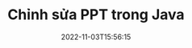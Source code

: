---
############################# Static ############################
layout: "auto-gen-editor"
date: 2022-11-03T15:56:15
draft: false
otherformats: doc docx docm dotx xls xlsx xlsm pptx pptm mobi epub html mhtml txt xml csv rtf odt msg eml

############################# Head ############################
head_title: "PPT Editor - Chỉnh sửa PPT trong Java"
head_description: "Làm cách nào để chỉnh sửa PPT trong Java bằng một vài dòng mã? Sử dụng API xử lý tài liệu GroupDocs để chỉnh sửa, cập nhật và lưu hơn 30 định dạng tệp."

############################# Header ############################
title: "Chỉnh sửa PPT trong Java"
description: "Chỉnh sửa PPT hiệu quả và mạnh mẽ bằng cách sử dụng GroupDocs.Editor phía máy chủ cho các API Java mà không cần sử dụng bất kỳ phần mềm nào như Microsoft hoặc Open Office."
bg_image: "https://cms.admin.containerize.com/templates/aspose/App_Themes/V3/images/bg/header1.png"
bg_overlay: false
button:
    enable: true
    icon: "fas fa-arrow-down"
    label: "Tải xuống bản dùng thử miễn phí"
    link: "https://downloads.groupdocs.com/editor/java"

############################# SubMenu ############################
submenu:
    enable: true

    left:
        img_alt: "GroupDocs.Editor for Java"
        image: "https://cms.admin.containerize.com/templates/groupdocs/images/product-logos/90x90-noborder/groupdocs-editor-java.png"
        product: "GroupDocs.Editor"
        platform: "Java"

    middle:
        button:

            # button loop
            - link: "https://apireference.groupdocs.com/editor/java"
              text: "Tham chiếu API"

            # button loop
            - link: "https://github.com/groupdocs-editor"
              text: "Ví dụ về mã"

            # button loop
            - link: "https://products.groupdocs.app/editor/family"
              text: "Bản trình diễn trực tiếp"

            # button loop
            - link: "https://purchase.groupdocs.com/pricing/editor/java"
              text: "Định giá"

    right:
        link_download: "https://downloads.groupdocs.com/editor"
        link_learn: "https://docs.groupdocs.com/editor/java"
        link_buy: "https://purchase.groupdocs.com"

############################# About ############################
about:
    enable: true
    title: "Giới thiệu về API GroupDocs.Editor for Java"
    content: |
        API [GroupDocs.Editor for Java] (/vi / editor / java /) là một lựa chọn đúng đắn để chỉnh sửa tài liệu và bản trình bày Microsoft Word, Excel, PowerPoint, Open Office. GroupDocs.Editor là một API độc lập phù hợp với hệ thống phía máy chủ và hệ thống back-end nơi yêu cầu hiệu suất cao. Nó không phụ thuộc vào bất kỳ phần mềm nào như Microsoft hoặc Open Office.

############################# Steps ############################
steps:
    enable: true
    title_left: "Các bước chỉnh sửa PPT trong Java"
    content_left: |
        [GroupDocs.Editor for Java] (/vi / editor / java /) cung cấp một cách dễ dàng và đơn giản để nhà phát triển chỉnh sửa tệp PPT bằng một vài dòng mã.
        * Tạo một phiên bản của lớp `Editor` với đường dẫn tệp bắt buộc hoặc luồng byte và lớp` PresentationLoadOptions` tùy chọn và tải tệp PPT
        * Tạo và đặt phiên bản lớp `PresentationEditOptions` cho định dạng tệp PPT
        * Gọi phương thức `Editor.Edit ()` và lấy tài liệu PPT ở định dạng HTML có thể chỉnh sửa dễ dàng bằng bất kỳ trình soạn thảo WYSIWYG nào.
        * Gọi phương thức `Editor.Save ()` và lưu tệp PPT đã chỉnh sửa bằng cách sử dụng lớp `PresentationSaveOptions`

        
    title_right: "yêu cầu hệ thống"
    content_right: |
        Chỉnh sửa tài liệu cơ bản với API GroupDocs.Editor for Java có thể được thực hiện bằng cách triển khai một vài bước đơn giản. API của chúng tôi được hỗ trợ trên tất cả các nền tảng và hệ điều hành chính. Trước khi thực hiện mã bên dưới, hãy đảm bảo rằng bạn đã cài đặt các điều kiện tiên quyết sau trên hệ thống của mình.

        * Hệ điều hành: Microsoft Windows, Linux, MacOS
        * Môi trường phát triển: NetBeans, IntelliJ IDEA, Eclipse
        * Các khuôn khổ: Java 7 (1.7) and above
        * Tải xuống phiên bản mới nhất của GroupDocs.Editor for Java từ [Maven] (https://repository.groupdocs.com/editor/)
        
    code: |        
        ```java
        // Load the PPT file into Editor with the optional PresentationLoadOptions
        Editor editor = new Editor("source.ppt", new PresentationLoadOptions());

        // Create and adjust the edit options
        PresentationEditOptions editOptions = new PresentationEditOptions();
        editOptions.setSlideNumber(1);//select a slide to edit

        // Open input PPT document for edit — obtain an intermediate document, that can be edited
        EditableDocument beforeEdit = editor.edit(editOptions);

        // Grab PPT document content and associated resources from editable document
        string content = beforeEdit.getEmbeddedHtml();

        // Send the content to WYSIWYG-editor, edit it there, and send edited content back to the server-side
        // This step simulates a such operation
        string updatedContent = content.replace("Title", "Edited Title");

        // Grab edited content and resources from WYSIWYG-editor and create a new EditableDocument instance from it
        EditableDocument afterEdit = EditableDocument.fromMarkup(updatedContent, null);

        // Create a save options and select a desired output format
        PresentationSaveOptions saveOptions = new PresentationSaveOptions(PresentationFormats.Ppt);

        // Save edited PPT document to the file
        editor.save(afterEdit, "edited.ppt", saveOptions);
        ```
        
############################# Demos ############################
demos:
    enable: true
    title: "Bản trình diễn trực tiếp của PPT Editor"
    content: |
        Chỉnh sửa PPT ngay bây giờ bằng cách truy cập trang web [GroupDocs.Editor Live Demos] (https://products.groupdocs.app/editor/family) trang web.
        Bản demo trực tiếp có những lợi ích sau
        
############################# More Formats ############################
more_formats:
    enable: true
    title: "Các trình chỉnh sửa được hỗ trợ khác"
    content: |
        Bạn cũng có thể chỉnh sửa các định dạng tệp khác. Vui lòng xem danh sách đầy đủ bên dưới.


############################# Back to top ###############################
back_to_top:
    enable: true
---